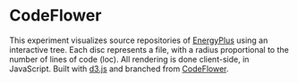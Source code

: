 CodeFlower
==========

This experiment visualizes source repositories of <a href="http://apps1.eere.energy.gov/buildings/energyplus/">EnergyPlus</a> using an interactive tree. Each disc represents a file, with a radius proportional to the number of lines of code (loc). All rendering is done client-side, in JavaScript. Built with <a href="https://github.com/mbostock/d3">d3.js</a> and branched from <a href="http://redotheweb.com/CodeFlower/">CodeFlower</a>. 

